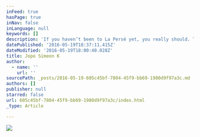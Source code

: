 ```yaml
---
inFeed: true
hasPage: true
inNav: false
inLanguage: null
keywords: []
description: 'If you haven’t been to La Persé yet, you really should. They’ve got a new cute slag called Jopo K Simeon with lovely hairy legs. If you go, he might talk to you. You never know. We all have goals in life don’t we. She’s not so much a drag queen, as a…a.. well she’s sort of like if a child’s rag doll came to life, but came to life in the middle of one of Kate Moss’ hotel room parties. Pretty standard really.'
datePublished: '2016-05-19T18:37:11.415Z'
dateModified: '2016-05-19T18:00:40.028Z'
title: Jopo Simeon K
author:
  - name: ''
    url: ''
sourcePath: _posts/2016-05-19-605c45bf-7804-45f9-bb69-1980d9f97a3c.md
authors: []
publisher: null
starred: false
url: 605c45bf-7804-45f9-bb69-1980d9f97a3c/index.html
_type: Article

---
```

![](https://the-grid-user-content.s3-us-west-2.amazonaws.com/33abe791-4a1a-44e8-912c-ce1ceb956510.jpg)